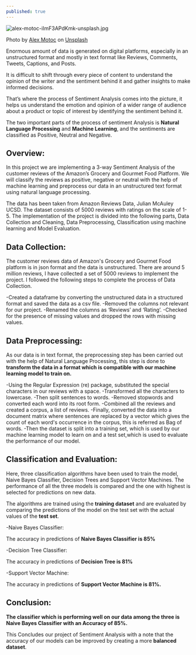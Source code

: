 ```yaml
---
published: true
---
```

![alex-motoc-iImF3APdKmk-unsplash.jpg]({{site.baseurl}}/images/alex-motoc-iImF3APdKmk-unsplash.jpg)

<span>Photo by <a href="https://unsplash.com/@alexmotoc?utm_source=unsplash&amp;utm_medium=referral&amp;utm_content=creditCopyText">Alex Motoc</a> on <a href="https://unsplash.com/t/experimental?utm_source=unsplash&amp;utm_medium=referral&amp;utm_content=creditCopyText">Unsplash</a></span>


Enormous amount of data is generated on digital platforms, especially in an unstructured format and mostly in text format like Reviews, Comments, Tweets, Captions, and Posts. 

It is difficult to shift through every piece of content to understand the opinion of the writer and the sentiment behind it and gather insights to make informed decisions. 

That’s where the process of Sentiment Analysis comes into the picture, it helps us understand the emotion and opinion of a wider range of audience about a product or topic of interest by identifying the sentiment behind it. 

The two important parts of the process of sentiment Analysis is **Natural Language Processing** and **Machine Learning**, and the sentiments are classified as Positive, Neutral and Negative.

## Overview:

In this project we are implementing a 3-way Sentiment Analysis of the customer reviews of the Amazon’s Grocery and Gourmet Food Platform. We will classify the reviews as positive, negative or neutral with the help of machine learning and preprocess our data in an unstructured text format using natural language processing.

The data has been taken from Amazon Reviews Data, Julian McAuley UCSD. The dataset consists of 5000 reviews with ratings on the scale of 1-5. The implementation of the project is divided into the following parts, Data Collection and Cleaning, Data Preprocessing, Classification using machine learning and Model Evaluation.  

## Data Collection:

The customer reviews data of Amazon's Grocery and Gourmet Food platform is in json format and the data is unstructured. There are around 5 million reviews, I have collected a set of 5000 reviews to implement the project. I followed the following steps to complete the process of Data Collection.

-Created a dataframe by converting the unstructured data in a structured format and saved the data as a csv file.
-Removed the columns not relevant for our project.
-Renamed the columns as ‘Reviews’ and ‘Rating’.
-Checked for the presence of missing values and dropped the rows with missing values.

## Data Preprocessing:

As our data is in text format, the preprocessing step has been carried out with the help of Natural Language Processing, this step is done to **transform the data in a format which is compatible with our machine learning model to train on.**

-Using the Regular Expression (re) package, substituted the special characters in our reviews with a space.
-Transformed all the characters to lowercase.
-Then split sentences to words.
-Removed stopwords and converted each word into its root form.
-Combined all the reviews and created a corpus, a list of reviews.
-Finally, converted the data into a document matrix where sentences are replaced by a vector which gives the count of each word's occurrence in the corpus, this is referred as Bag of words.
-Then the dataset is split into a training set, which is used by our machine learning model to learn on and a test set,which is used to evaluate the performance of our model.

## Classification and Evaluation:

Here, three classification algorithms have been used to train the model, Naive Bayes Classifier, Decision Trees and Support Vector Machines. The performance of all the three models is compared and the one with highest is selected for predictions on new data.

The algorithms are trained using the **training dataset** and are evaluated by comparing the predictions of the model on the test set with the actual values of the **test set**.

-Naive Bayes Classifier:

The accuracy in predictions of **Naive Bayes Classifier is 85%**

-Decision Tree Classifier: 

The accuracy in predictions of **Decision Tree is 81%**

-Support Vector Machine: 

The accuracy in predictions of **Support Vector Machine is 81%.**

## Conclusion:

**The classifier which is performing well on our data among the three is Naive Bayes Classifier with an Accuracy of 85%.** 

This Concludes our project of Sentiment Analysis with a note that the accuracy of our models can be improved by creating a more **balanced dataset**.
